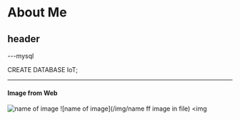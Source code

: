 # About Me

## header


---mysql

CREATE DATABASE IoT;

---

#### Image from Web
![name of image](imagelink)
![name of image](/img/name ff image in file)
<img 
